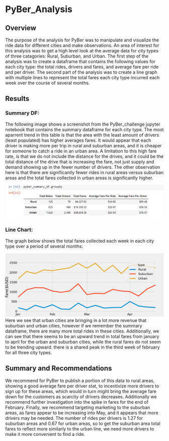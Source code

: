 # PyBer_Analysis
## Overview
The purpose of the analysis for PyBer was to manipulate and visualize the ride data for different cities and make observations. An area of interest for this analysis was to get a high level look at the average data for city types of three catagories: Rural, Suburban, and Urban. The first step of the analysis was to create a dataframe that contains the following values for each city type: the total rides, drivers and fares, and average fare per ride and per driver. The second part of the analysis was to create a line graph with multiple lines to represent the total fares each city type incurred each week over the course of several months.

## Results
### Summary DF:
The following image shows a screenshot from the PyBer_challenge jupyter notebook that contains the summary dataframe for each city type. The most aparrent trend in this table is that the area with the least amount of drivers (least populated) has higher averages fares. It would appear that each driver is making more per trip in rural and suburban areas, and it is cheaper for someone to catch a ride in an urban area. A limitation to this high fare rate, is that we do not include the distance for the drives, and it could be the total distance of the drive that is increasing the fare, not just supply and demand showing up in the fewer number of drivers. The other observation here is that there are significantly fewer rides in rural areas versus suburban areas and the total fares collected in urban areas is significantly higher.

<img src = 'Analysis/summary_df.png'>


### Line Chart:

The graph below shows the total fares collected each week in each city type over a period of several months:

<img src = 'Analysis/PyBer_fare_summary.png'>
Here we see that urban cities are bringing in a lot more revenue that suburban and urban cities, however if we remember the summary dataframe, there are many more total rides in these cities. Additionally, we can see that there seems to be an upward trend in total fares from january to april for the urban and suburban cities, while the rural fares do not seem to be trending upward. there is a shared peak in the third week of february for all three city types. 

## Summary and Recommendations
We recommend for PyBer to publish a portion of this data to rural areas, showing a good average fare per driver stat, to incentivize more drivers to sign up for these areas, which would in turn might bring the average fare down for the customers as scarcity of drivers decreases. Additionally we recommend further investigation into the spike in fares for the end of February. Finally, we recommend targeting marketing to the suburban areas, as fares appear to be increasing into May, and it appears that more drivers may be needed. The number of rides per drivers is 1.27 for suburban areas and 0.67 for urban areas, so to get the suburban area total fares to reflect more similarly to the urban line, we need more drivers to make it more convenient to find a ride.